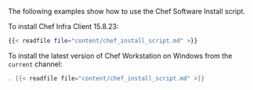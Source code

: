 The following examples show how to use the Chef Software Install script.

To install Chef Infra Client 15.8.23:

```bash
{{< readfile file="content/chef_install_script.md" >}}
```

To install the latest version of Chef Workstation on Windows
from the `current` channel:

```powershell
. {{< readfile file="content/chef_install_script.md" >}}
```
